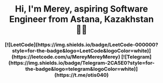 <h1 align="center">
  Hi, I'm Merey, aspiring Software Engineer from Astana, Kazakhstan 🧑‍💻
</h1>

<h3 align="center">
  [![LeetCode](https://img.shields.io/badge/LeetCode-000000?style=for-the-badge&logo=LeetCode&logoColor=white)](https://leetcode.com/u/MereyMereyMerey)
  [![Telegram](https://img.shields.io/badge/Telegram-2CA5E0?style=for-the-badge&logo=telegram&logoColor=white)](https://t.me/otis040)
</h3>

